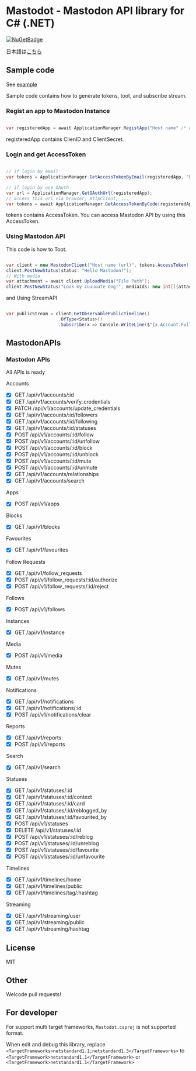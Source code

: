# Mastodot - Mastodon API library for C# (.NET)

 [![NuGetBadge](https://img.shields.io/nuget/v/Mastodot.svg)](https://www.nuget.org/packages/Mastodot)

日本語は[こちら](https://github.com/yamachu/Mastodot/blob/master/README.ja.md)


## Sample code

See [example](https://github.com/yamachu/Mastodot/blob/master/example/Program.cs)

Sample code contains how to generate tokens, toot, and subscribe stream.

### Regist an app to Mastodon Instance

```csharp

var registeredApp = await ApplicationManager.RegistApp("Host name" /* ex: mastodon.cloud */, "Your Application Name", Scope.Read | Scope.Write | Scope.Follow);

```

registeredApp contains ClienID and ClientSecret.

### Login and get AccessToken

```csharp

// if login by email
var tokens = ApplicationManager.GetAccessTokenByEmail(registeredApp, "Email", "Password");

// if login by use OAuth
var url = ApplicationManager.GetOAuthUrl(registeredApp);
// access this url via browser, HttpClient, ...
var tokens = await ApplicationManager.GetAccessTokenByCode(registeredApp, "Code that Browser shows");

```

tokens contains AccessToken.
You can access Mastodon API by using this AccessToken.

### Using Mastodon API

This code is how to Toot.

```csharp

var client = new MastodonClient("Host name (url)", tokens.AccessToken);
client.PostNewStatus(status: "Hello Mastodon!");
// With media
var attachment = await client.UploadMedia("File Path");
client.PostNewStatus("Look my cuuuuute dog!", mediaIds: new int[]{attachment.Id});

```

and Using StreamAPI

```csharp

var publicStream = client.GetObservablePublicTimeline()
                    .OfType<Status>()
                    .Subscribe(x => Console.WriteLine($"{x.Account.FullUserName} Tooted: {x.Content}"));

```

## MastodonAPIs

### Mastodon APIs

All APIs is ready

Accounts
- [x]  GET /api/v1/accounts/:id
- [x]  GET /api/v1/accounts/verify_credentials
- [x]  PATCH /api/v1/accounts/update_credentials
- [x]  GET /api/v1/accounts/:id/followers
- [x]  GET /api/v1/accounts/:id/following
- [x]  GET /api/v1/accounts/:id/statuses
- [x]  POST /api/v1/accounts/:id/follow
- [x]  POST /api/v1/accounts/:id/unfollow
- [x]  POST /api/v1/accounts/:id/block
- [x]  POST /api/v1/accounts/:id/unblock
- [x]  POST /api/v1/accounts/:id/mute
- [x]  POST /api/v1/accounts/:id/unmute
- [x]  GET /api/v1/accounts/relationships
- [x]  GET /api/v1/accounts/search

Apps
- [x]  POST /api/v1/apps

Blocks
- [x]  GET /api/v1/blocks

Favourites
- [x]  GET /api/v1/favourites

Follow Requests
- [x]  GET /api/v1/follow_requests
- [x]  POST /api/v1/follow_requests/:id/authorize
- [x]  POST /api/v1/follow_requests/:id/reject

Follows
- [x]  POST /api/v1/follows

Instances
- [x]  GET /api/v1/instance

Media
- [x]  POST /api/v1/media

Mutes
- [x]  GET /api/v1/mutes

Notifications
- [x]  GET /api/v1/notifications
- [x]  GET /api/v1/notifications/:id
- [x]  POST /api/v1/notifications/clear

Reports
- [x]  GET /api/v1/reports
- [x]  POST /api/v1/reports

Search
- [x]  GET /api/v1/search

Statuses
- [x]  GET /api/v1/statuses/:id
- [x]  GET /api/v1/statuses/:id/context
- [x]  GET /api/v1/statuses/:id/card
- [x]  GET /api/v1/statuses/:id/reblogged_by
- [x]  GET /api/v1/statuses/:id/favourited_by
- [x]  POST /api/v1/statuses
- [x]  DELETE /api/v1/statuses/:id
- [x]  POST /api/v1/statuses/:id/reblog
- [x]  POST /api/v1/statuses/:id/unreblog
- [x]  POST /api/v1/statuses/:id/favourite
- [x]  POST /api/v1/statuses/:id/unfavourite

Timelines
- [x]  GET /api/v1/timelines/home
- [x]  GET /api/v1/timelines/public
- [x]  GET /api/v1/timelines/tag/:hashtag

Streaming
- [x] GET /api/v1/streaming/user
- [x] GET /api/v1/streaming/public
- [x] GET /api/v1/streaming/hashtag

## License

MIT

## Other

Welcode pull requests!

## For developer

For support multi target frameworks, `Mastodot.csproj` is not supported format.

When edit and debug this library, replace `<TargetFrameworks>netstandard1.1;netstandard1.3</TargetFrameworks>` to `<TargetFramework>netstandard1.1</TargetFramework>` or
`<TargetFramework>netstandard1.1</TargetFramework>`

